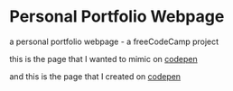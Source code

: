 # Personal Portfolio Webpage
a personal portfolio webpage - a freeCodeCamp project

this is the page that I wanted to mimic on [codepen](https://codepen.io/freeCodeCamp/full/zNBOYG)

and this is the page that I created on [codepen](https://codepen.io/ahmed8157/full/MMwbWw)
